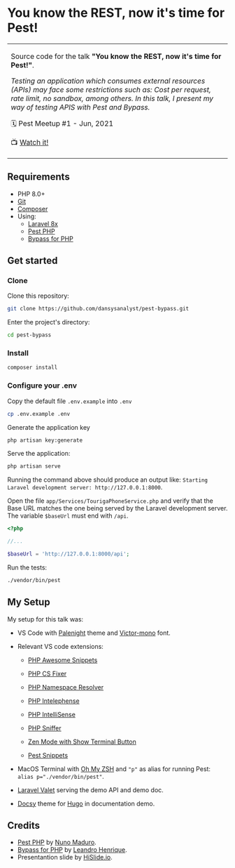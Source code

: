 # You know the REST, now it's time for Pest!

<table>
  <tr>
    <td>
      <p>Source code for the talk <b>"You know the REST, now it's time for Pest!"</b>.</p>
      <p><i>Testing an application which consumes external resources (APIs) may face some restrictions such as: Cost per request, rate limit, no sandbox, among others. In this talk, I present my way of testing APIS with Pest and Bypass.</i></p>
      <p>🗓️ Pest Meetup #1 - Jun, 2021</p>
      <p>📺 <a href="https://youtu.be/q_8kRlAIyms?t=2101" target="_blank">Watch it!</a></p>
    </td>
  </tr>
</table>

## Requirements

- PHP 8.0+
- [Git](https://github.com/git-guides/install-git)
- [Composer](https://getcomposer.org/doc/00-intro.md#installation-linux-unix-macos)
- Using:
    - [Laravel 8x](https://laravel.com/docs/8.x/)
    - [Pest PHP](https://pestphp.com)
    - [Bypass for PHP](https://bypassforphp.com)

## Get started

### Clone

Clone this repository:

```bash
git clone https://github.com/dansysanalyst/pest-bypass.git
```

Enter the project's directory:

```bash
cd pest-bypass
```

### Install

```bash
composer install
```

### Configure your .env

Copy the default file `.env.example` into `.env`

```bash
cp .env.example .env 
```

Generate the application key

```bash
php artisan key:generate
```

Serve the application:

```bash
php artisan serve
```

Running the command above should produce an output like: `Starting Laravel development server: http://127.0.0.1:8000`.


Open the file `app/Services/TourigaPhoneService.php` and verify that the Base URL matches the one being served by the Laravel development server. The variable `$baseUrl` must end with `/api`.

```php
<?php

//...

$baseUrl = 'http://127.0.0.1:8000/api';
```

Run the tests:

```bash
./vendor/bin/pest
```

## My Setup

My setup for this talk was:

- VS Code with [Palenight](https://marketplace.visualstudio.com/items?itemName=whizkydee.material-palenight-theme) theme and [Victor-mono](https://rubjo.github.io/victor-mono/) font.

- Relevant VS code extensions:

  - [PHP Awesome Snippets](https://marketplace.visualstudio.com/items?itemName=hakcorp.php-awesome-snippets)

  - [PHP CS Fixer](https://marketplace.visualstudio.com/items?itemName=junstyle.php-cs-fixer)

  - [PHP Namespace Resolver](https://marketplace.visualstudio.com/items?itemName=MehediDracula.php-namespace-resolver)

  - [PHP Intelephense](https://marketplace.visualstudio.com/items?itemName=bmewburn.vscode-intelephense-client)

  - [PHP IntelliSense](https://marketplace.visualstudio.com/items?itemName=felixfbecker.php-intellisense)

  - [PHP Sniffer](https://marketplace.visualstudio.com/items?itemName=wongjn.php-sniffer)

  - [Zen Mode with Show Terminal Button](https://marketplace.visualstudio.com/items?itemName=sketchbuch.vsc-zen-terminal-button)

  - [Pest Snippets](https://marketplace.visualstudio.com/items?itemName=dansysanalyst.pest-snippets)

- MacOS Terminal with [Oh My ZSH](https://ohmyz.sh) and `"p"` as alias for running Pest: `alias p="./vendor/bin/pest"`.

- [Laravel Valet](https://laravel.com/docs/8.x/valet) serving the demo API and demo doc.

- [Docsy](https://themes.gohugo.io/docsy/) theme for [Hugo](https://gohugo.io) in documentation demo.

## Credits

- [Pest PHP](https://pestphp.com) by [Nuno Maduro](https://github.com/nunomaduro).
- [Bypass for PHP](https://bypassforphp.com) by [Leandro Henrique](https://github.com/emtudo).
- Presentantion slide by [HiSlide.io](https://www.hislide.io).
